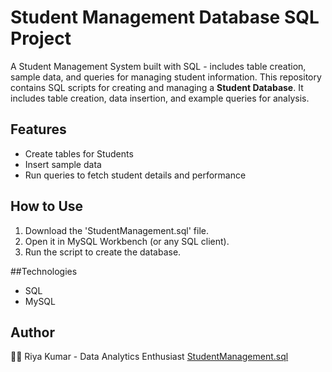# Student Management Database SQL Project
A Student Management System built with SQL - includes table creation, sample data, and queries for managing student information.
This repository contains SQL scripts for creating and managing a **Student Database**.
It includes table creation, data insertion, and example queries for analysis.

## Features
- Create tables for Students
- Insert sample data
- Run queries to fetch student details and performance

## How to Use
1. Download the 'StudentManagement.sql' file.
2. Open it in MySQL Workbench (or any SQL client).
3. Run the script to create the database.

##Technologies 
- SQL
- MySQL

## Author
👩‍💻 Riya Kumar - Data Analytics Enthusiast
[StudentManagement.sql](https://github.com/user-attachments/files/22580447/StudentManagement.sql)



